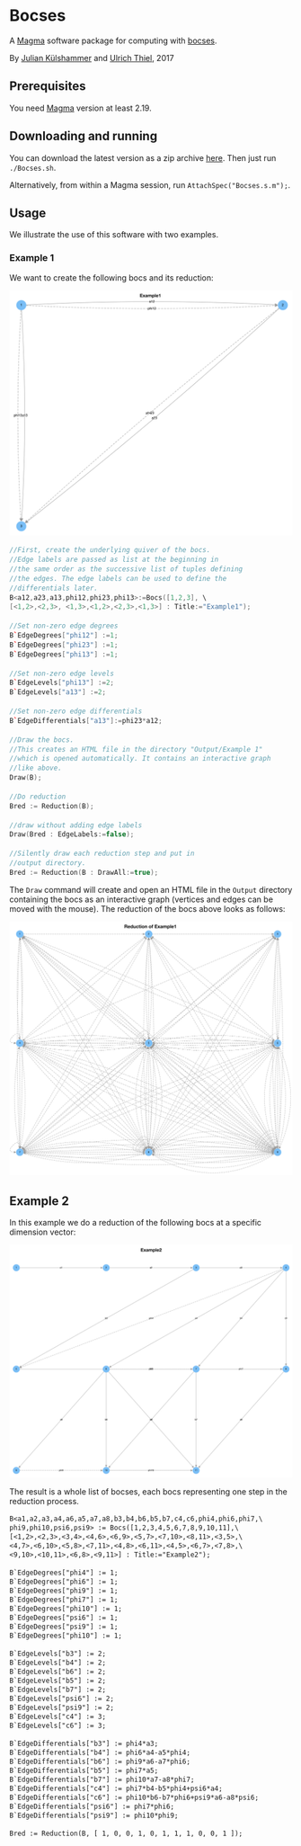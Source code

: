 # Bocses  
A [Magma](http://magma.maths.usyd.edu.au) software package for computing with [bocses](https://arxiv.org/abs/1601.03899).  

By [Julian Külshammer](https://julian-kuelshammer.github.io/) and [Ulrich Thiel](https://ulthiel.com/math), 2017

## Prerequisites
You need [Magma](http://magma.maths.usyd.edu.au) version at least 2.19. 

## Downloading and running
You can download the latest version as a zip archive [here](https://bitbucket.org/ulthiel/bocses/downloads). Then just run ```./Bocses.sh```. 

Alternatively, from within a Magma session, run ```AttachSpec("Bocses.s.m");```.

## Usage

We illustrate the use of this software with two examples.

### Example 1

We want to create the following bocs and its reduction:

<img src="doc/img/ex1.png" style="zoom:50%;" />

```c++
//First, create the underlying quiver of the bocs.
//Edge labels are passed as list at the beginning in
//the same order as the successive list of tuples defining
//the edges. The edge labels can be used to define the
//differentials later.
B<a12,a23,a13,phi12,phi23,phi13>:=Bocs([1,2,3], \
[<1,2>,<2,3>, <1,3>,<1,2>,<2,3>,<1,3>] : Title:="Example1"); 

//Set non-zero edge degrees
B`EdgeDegrees["phi12"] :=1;
B`EdgeDegrees["phi23"] :=1;
B`EdgeDegrees["phi13"] :=1;

//Set non-zero edge levels
B`EdgeLevels["phi13"] :=2;
B`EdgeLevels["a13"] :=2;

//Set non-zero edge differentials
B`EdgeDifferentials["a13"]:=phi23*a12;

//Draw the bocs.
//This creates an HTML file in the directory "Output/Example 1"
//which is opened automatically. It contains an interactive graph
//like above.
Draw(B);

//Do reduction
Bred := Reduction(B);

//draw without adding edge labels
Draw(Bred : EdgeLabels:=false);

//Silently draw each reduction step and put in 
//output directory.
Bred := Reduction(B : DrawAll:=true);
```

The ```Draw``` command will create and open an HTML file in the ```Output``` directory containing the bocs as an interactive graph (vertices and edges can be moved with the mouse). The reduction of the bocs above looks as follows:

<img src="doc/img/ex1-red.png" style="zoom:50%;" />

## Example 2

In this example we do a reduction of the following bocs at a specific dimension vector:

<img src="doc/img/ex2.png" style="zoom:50%;" />

 The result is a whole list of bocses, each bocs representing one step in the reduction process.

```text
B<a1,a2,a3,a4,a6,a5,a7,a8,b3,b4,b6,b5,b7,c4,c6,phi4,phi6,phi7,\
phi9,phi10,psi6,psi9> := Bocs([1,2,3,4,5,6,7,8,9,10,11],\
[<1,2>,<2,3>,<3,4>,<4,6>,<6,9>,<5,7>,<7,10>,<8,11>,<3,5>,\
<4,7>,<6,10>,<5,8>,<7,11>,<4,8>,<6,11>,<4,5>,<6,7>,<7,8>,\
<9,10>,<10,11>,<6,8>,<9,11>] : Title:="Example2");

B`EdgeDegrees["phi4"] := 1;
B`EdgeDegrees["phi6"] := 1;
B`EdgeDegrees["phi9"] := 1;
B`EdgeDegrees["phi7"] := 1;
B`EdgeDegrees["phi10"] := 1;
B`EdgeDegrees["psi6"] := 1;
B`EdgeDegrees["psi9"] := 1;
B`EdgeDegrees["phi10"] := 1;

B`EdgeLevels["b3"] := 2;
B`EdgeLevels["b4"] := 2;
B`EdgeLevels["b6"] := 2;
B`EdgeLevels["b5"] := 2;
B`EdgeLevels["b7"] := 2;
B`EdgeLevels["psi6"] := 2;
B`EdgeLevels["psi9"] := 2;
B`EdgeLevels["c4"] := 3;
B`EdgeLevels["c6"] := 3;

B`EdgeDifferentials["b3"] := phi4*a3;
B`EdgeDifferentials["b4"] := phi6*a4-a5*phi4;
B`EdgeDifferentials["b6"] := phi9*a6-a7*phi6;
B`EdgeDifferentials["b5"] := phi7*a5;
B`EdgeDifferentials["b7"] := phi10*a7-a8*phi7;
B`EdgeDifferentials["c4"] := phi7*b4-b5*phi4+psi6*a4;
B`EdgeDifferentials["c6"] := phi10*b6-b7*phi6+psi9*a6-a8*psi6;
B`EdgeDifferentials["psi6"] := phi7*phi6;
B`EdgeDifferentials["psi9"] := phi10*phi9;

Bred := Reduction(B, [ 1, 0, 0, 1, 0, 1, 1, 1, 0, 0, 1 ]);
```
